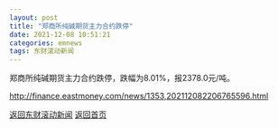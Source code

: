 ```yaml
---
layout: post
title: "郑商所纯碱期货主力合约跌停"
date: 2021-12-08 10:51:21
categories: emnews
tags: 东财滚动新闻
---
```


郑商所纯碱期货主力合约跌停，跌幅为8.01%，报2378.0元/吨。

<http://finance.eastmoney.com/news/1353,202112082206765596.html>

[返回东财滚动新闻](../emnews/)
[返回首页](../)